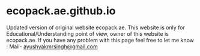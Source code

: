 # ecopack.ae.github.io
Updated version of original website ecopack.ae.
This website is only for Educational/Understanding point of view, owner of this website is ecopack.ae.
If you have any problem with this page feel free to let me know : Mail- ayushyakmrsingh@gmail.com
